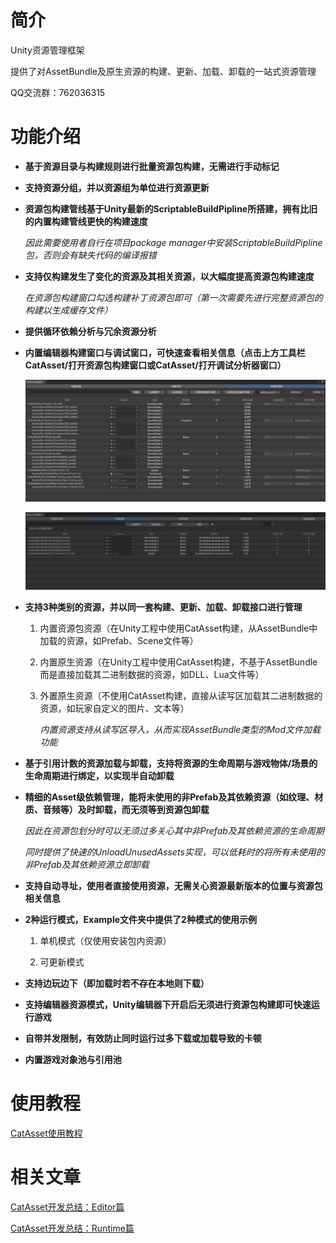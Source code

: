 # 简介
Unity资源管理框架

提供了对AssetBundle及原生资源的构建、更新、加载、卸载的一站式资源管理

QQ交流群：762036315

# 功能介绍

- **基于资源目录与构建规则进行批量资源包构建，无需进行手动标记**

  

- **支持资源分组，并以资源组为单位进行资源更新**

  

- **资源包构建管线基于Unity最新的ScriptableBuildPipline所搭建，拥有比旧的内置构建管线更快的构建速度**

  *因此需要使用者自行在项目package manager中安装ScriptableBuildPipline包，否则会有缺失代码的编译报错*

  

- **支持仅构建发生了变化的资源及其相关资源，以大幅度提高资源包构建速度**

  *在资源包构建窗口勾选构建补丁资源包即可（第一次需要先进行完整资源包的构建以生成缓存文件）*

  

- **提供循环依赖分析与冗余资源分析**

  

- **内置编辑器构建窗口与调试窗口，可快速查看相关信息（点击上方工具栏CatAsset/打开资源包构建窗口或CatAsset/打开调试分析器窗口）**

  ![](ImageRes/Image_01.png)

  ![](ImageRes/Image_02.png)

  

- **支持3种类别的资源，并以同一套构建、更新、加载、卸载接口进行管理**

  1. 内置资源包资源（在Unity工程中使用CatAsset构建，从AssetBundle中加载的资源，如Prefab、Scene文件等）

  2. 内置原生资源（在Unity工程中使用CatAsset构建，不基于AssetBundle而是直接加载其二进制数据的资源，如DLL、Lua文件等）

  3. 外置原生资源（不使用CatAsset构建，直接从读写区加载其二进制数据的资源，如玩家自定义的图片、文本等）

     *内置资源支持从读写区导入，从而实现AssetBundle类型的Mod文件加载功能*

     

- **基于引用计数的资源加载与卸载，支持将资源的生命周期与游戏物体/场景的生命周期进行绑定，以实现半自动卸载**

  

- **精细的Asset级依赖管理，能将未使用的非Prefab及其依赖资源（如纹理、材质、音频等）及时卸载，而无须等到资源包卸载**

  *因此在资源包划分时可以无须过多关心其中非Prefab及其依赖资源的生命周期*

  *同时提供了快速的UnloadUnusedAssets实现，可以低耗时的将所有未使用的非Prefab及其依赖资源立即卸载*

  

- **支持自动寻址，使用者直接使用资源，无需关心资源最新版本的位置与资源包相关信息**

  

- **2种运行模式，Example文件夹中提供了2种模式的使用示例**

  1. 单机模式（仅使用安装包内资源）

  2. 可更新模式

     

- **支持边玩边下（即加载时若不存在本地则下载）**

  

- **支持编辑器资源模式，Unity编辑器下开启后无须进行资源包构建即可快速运行游戏**

  

- **自带并发限制，有效防止同时运行过多下载或加载导致的卡顿**

  

- **内置游戏对象池与引用池**



# 使用教程

[CatAsset使用教程](http://cathole.top/2022/08/30/catasset-guide/)



# 相关文章

[CatAsset开发总结：Editor篇](http://cathole.top/2022/09/01/catasset-dev-summary-with-editor/)

[CatAsset开发总结：Runtime篇](http://cathole.top/2022/09/04/catasset-dev-summary-with-runtime/)

